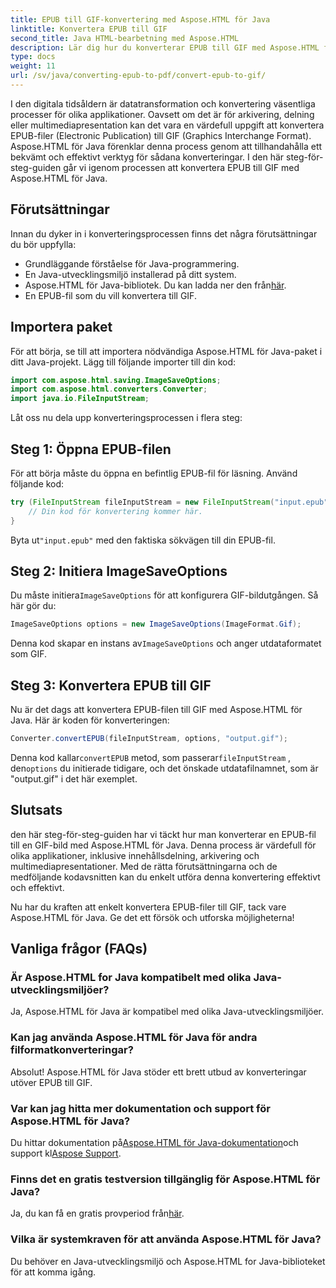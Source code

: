 ```yaml
---
title: EPUB till GIF-konvertering med Aspose.HTML för Java
linktitle: Konvertera EPUB till GIF
second_title: Java HTML-bearbetning med Aspose.HTML
description: Lär dig hur du konverterar EPUB till GIF med Aspose.HTML för Java. Enkel och effektiv konverteringsprocess för alla dina multimediabehov.
type: docs
weight: 11
url: /sv/java/converting-epub-to-pdf/convert-epub-to-gif/
---
```


I den digitala tidsåldern är datatransformation och konvertering väsentliga processer för olika applikationer. Oavsett om det är för arkivering, delning eller multimediapresentation kan det vara en värdefull uppgift att konvertera EPUB-filer (Electronic Publication) till GIF (Graphics Interchange Format). Aspose.HTML för Java förenklar denna process genom att tillhandahålla ett bekvämt och effektivt verktyg för sådana konverteringar. I den här steg-för-steg-guiden går vi igenom processen att konvertera EPUB till GIF med Aspose.HTML för Java.

## Förutsättningar

Innan du dyker in i konverteringsprocessen finns det några förutsättningar du bör uppfylla:

- Grundläggande förståelse för Java-programmering.
- En Java-utvecklingsmiljö installerad på ditt system.
-  Aspose.HTML för Java-bibliotek. Du kan ladda ner den från[här](https://releases.aspose.com/html/java/).
- En EPUB-fil som du vill konvertera till GIF.

## Importera paket

För att börja, se till att importera nödvändiga Aspose.HTML för Java-paket i ditt Java-projekt. Lägg till följande importer till din kod:

```java
import com.aspose.html.saving.ImageSaveOptions;
import com.aspose.html.converters.Converter;
import java.io.FileInputStream;
```

Låt oss nu dela upp konverteringsprocessen i flera steg:

## Steg 1: Öppna EPUB-filen

För att börja måste du öppna en befintlig EPUB-fil för läsning. Använd följande kod:

```java
try (FileInputStream fileInputStream = new FileInputStream("input.epub")) {
    // Din kod för konvertering kommer här.
}
```

 Byta ut`"input.epub"` med den faktiska sökvägen till din EPUB-fil.

## Steg 2: Initiera ImageSaveOptions

 Du måste initiera`ImageSaveOptions` för att konfigurera GIF-bildutgången. Så här gör du:

```java
ImageSaveOptions options = new ImageSaveOptions(ImageFormat.Gif);
```

 Denna kod skapar en instans av`ImageSaveOptions` och anger utdataformatet som GIF.

## Steg 3: Konvertera EPUB till GIF

Nu är det dags att konvertera EPUB-filen till GIF med Aspose.HTML för Java. Här är koden för konverteringen:

```java
Converter.convertEPUB(fileInputStream, options, "output.gif");
```

 Denna kod kallar`convertEPUB` metod, som passerar`fileInputStream` , den`options` du initierade tidigare, och det önskade utdatafilnamnet, som är "output.gif" i det här exemplet. 

## Slutsats

den här steg-för-steg-guiden har vi täckt hur man konverterar en EPUB-fil till en GIF-bild med Aspose.HTML för Java. Denna process är värdefull för olika applikationer, inklusive innehållsdelning, arkivering och multimediapresentationer. Med de rätta förutsättningarna och de medföljande kodavsnitten kan du enkelt utföra denna konvertering effektivt och effektivt.

Nu har du kraften att enkelt konvertera EPUB-filer till GIF, tack vare Aspose.HTML för Java. Ge det ett försök och utforska möjligheterna!

## Vanliga frågor (FAQs)

### Är Aspose.HTML for Java kompatibelt med olika Java-utvecklingsmiljöer?
Ja, Aspose.HTML för Java är kompatibel med olika Java-utvecklingsmiljöer.

### Kan jag använda Aspose.HTML för Java för andra filformatkonverteringar?
Absolut! Aspose.HTML för Java stöder ett brett utbud av konverteringar utöver EPUB till GIF.

### Var kan jag hitta mer dokumentation och support för Aspose.HTML för Java?
 Du hittar dokumentation på[Aspose.HTML för Java-dokumentation](https://reference.aspose.com/html/java/)och support kl[Aspose Support](https://forum.aspose.com/).

### Finns det en gratis testversion tillgänglig för Aspose.HTML för Java?
 Ja, du kan få en gratis provperiod från[här](https://releases.aspose.com/).

### Vilka är systemkraven för att använda Aspose.HTML för Java?
Du behöver en Java-utvecklingsmiljö och Aspose.HTML for Java-biblioteket för att komma igång.